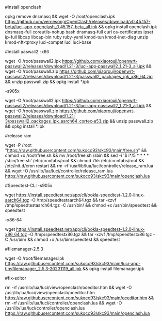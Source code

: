 #install openclash

opkg remove dnsmasq && wget -O /root/openclash.ipk https://github.com/vernesong/OpenClash/releases/download/v0.45.157-beta/luci-app-openclash_0.45.157-beta_all.ipk && opkg install openclash.ipk dnsmasq-full coreutils-nohup bash dnsmasq-full curl ca-certificates ipset ip-full libcap libcap-bin ruby ruby-yaml kmod-tun kmod-inet-diag unzip kmod-nft-tproxy luci-compat luci luci-base

#install paswall2
-x86

wget -O /root/passwall2.ipk https://github.com/xiaorouji/openwrt-passwall2/releases/download/1.21-3/luci-app-passwall2_1.21-3_all.ipk && wget -O /root/passwall.zip https://github.com/xiaorouji/openwrt-passwall2/releases/download/1.21-3/passwall2_packages_ipk_x86_64.zip && unzip passwall.zip && opkg install *.ipk

-s905x

wget -O /root/passwall2.ipk https://github.com/xiaorouji/openwrt-passwall2/releases/download/1.21-3/luci-app-passwall2_1.21-3_all.ipk && wget -O /root/passwall.zip https://github.com/xiaorouji/openwrt-passwall2/releases/download/1.21-3/passwall2_packages_ipk_aarch64_cortex-a53.zip && unzip passwall.zip && opkg install *.ipk

#release ram

wget -P /root "https://raw.githubusercontent.com/sukoco93/skc93/main/free.sh" && chmod +x /root/free.sh && mv /root/free.sh /sbin && sed -i '$ i\*/5 * * * * /sbin/free.sh' /etc/crontabs/root && chmod 755 /etc/crontabs/root && /etc/init.d/cron restart && rm -rf /usr/lib/lua/luci/controller/release_ram.lua && wget -O /usr/lib/lua/luci/controller/release_ram.lua https://raw.githubusercontent.com/sukoco93/skc93/main/openclash.lua

#Speedtest-CLI
-s905x

wget https://install.speedtest.net/app/cli/ookla-speedtest-1.2.0-linux-aarch64.tgz -O /tmp/speedtestaarch64.tgz && tar -xzvf /tmp/speedtestaarch64.tgz -C /usr/bin/ && chmod +x /usr/bin/speedtest && speedtest

-x86-64

wget https://install.speedtest.net/app/cli/ookla-speedtest-1.2.0-linux-x86_64.tgz -O /tmp/speedtestx86.tgz && tar -xzvf /tmp/speedtestx86.tgz -C /usr/bin/ && chmod +x /usr/bin/speedtest && speedtest

#filemanager-2.5.3

wget -O /root/filemanager.ipk https://raw.githubusercontent.com/sukoco93/skc93/main/luci-app-tinyfilemanager_2.5.3-20231119_all.ipk && opkg install filemanager.ipk

#fix-editor

rm -rf /usr/lib/lua/luci/view/openclash/oceditor.htm && wget -O /usr/lib/lua/luci/view/openclash/oceditor.htm https://raw.githubusercontent.com/sukoco93/skc93/main/oceditor.htm && rm -rf /usr/lib/lua/luci/controller/openclash.lua && wget -O /usr/lib/lua/luci/controller/openclash.lua https://raw.githubusercontent.com/sukoco93/skc93/main/openclash.lua
